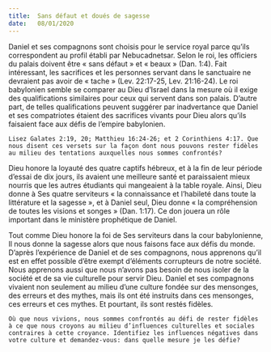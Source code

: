 ```yaml
---
title:  Sans défaut et doués de sagesse
date:   08/01/2020
---
```


Daniel et ses compagnons sont choisis pour le service royal parce qu’ils correspondent au profil établi par Nebucadnetsar. Selon le roi, les officiers du palais doivent être « sans défaut » et « beaux » (Dan. 1:4). Fait intéressant, les sacrifices et les personnes servant dans le sanctuaire ne devraient pas avoir de « tache » (Lev. 22:17-25, Lev. 21:16-24). Le roi babylonien semble se comparer au Dieu d’Israel dans la mesure où il exige des qualifications similaires pour ceux qui servent dans son palais. D’autre part, de telles qualifications peuvent suggérer par inadvertance que Daniel et ses compatriotes étaient des sacrifices vivants pour Dieu alors qu’ils faisaient face aux défis de l’empire babylonien.

`Lisez Galates 2:19, 20; Matthieu 16:24-26; et 2 Corinthiens 4:17. Que nous disent ces versets sur la façon dont nous pouvons rester fidèles au milieu des tentations auxquelles nous sommes confrontés?`

Dieu honore la loyauté des quatre captifs hébreux, et à la fin de leur période d’essai de dix jours, ils avaient une meilleure santé et paraissaient mieux nourris que les autres étudiants qui mangeaient à la table royale. Ainsi, Dieu donne à Ses quatre serviteurs « la connaissance et l’habileté dans toute la littérature et la sagesse », et à Daniel seul, Dieu donne « la compréhension de toutes les visions et songes » (Dan. 1:17). Ce don jouera un rôle important dans le ministère prophétique de Daniel.

Tout comme Dieu honore la foi de Ses serviteurs dans la cour babylonienne, Il nous donne la sagesse alors que nous faisons face aux défis du monde. D’après l’expérience de Daniel et de ses compagnons, nous apprenons qu’il est en effet possible d’être exempt d’éléments corrupteurs de notre société. Nous apprenons aussi que nous n’avons pas besoin de nous isoler de la société et de sa vie culturelle pour servir Dieu. Daniel et ses compagnons vivaient non seulement au milieu d’une culture fondée sur des mensonges, des erreurs et des mythes, mais ils ont été instruits dans ces mensonges, ces erreurs et ces mythes. Et pourtant, ils sont restés fidèles.

`Où que nous vivions, nous sommes confrontés au défi de rester fidèles à ce que nous croyons au milieu d’influences culturelles et sociales contraires à cette croyance. Identifiez les influences négatives dans votre culture et demandez-vous: dans quelle mesure je les défie?`
